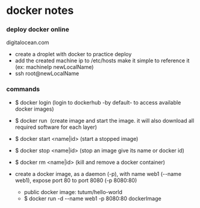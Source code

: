 # docker notes

### deploy docker online
digitalocean.com
- create a droplet with docker to practice deploy
- add the created machine ip to /etc/hosts make it simple to reference it (ex: machineIp newLocalName)
- ssh root@newLocalName

### commands
- $ docker login (login to dockerhub -by default- to access available docker images)
- $ docker run <image> (create image and start the image. it will also download all required software for each layer)
- $ docker start <name|id> (start a stopped image)
- $ docker stop <name|id> (stop an image give its name or docker id)
- $ docker rm <name|id> (kill and remove a docker container)

- create a docker image, as a daemon (-p), with name web1 (--name web1), expose port 80 to port 8080 (-p 8080:80)
   - public docker image: tutum/hello-world
   - $ docker run -d --name web1 -p 8080:80 dockerImage
